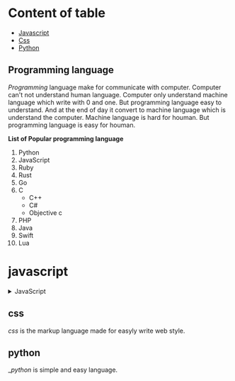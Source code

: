Content of table
============
- [Javascript](#javascript)
- [Css](#css)
- [Python](#python)

## Programming language
_Programming_ language make for communicate with computer. Computer can't not understand human language. Computer only understand machine language which write with 0 and one. But programming language easy to understand. And at the end of day it convert to machine language which is understand the computer. Machine language is hard for houman. But programming language is easy for houman.

**List of Popular programming language**
1. Python
2. JavaScript
3. Ruby
4. Rust
5. Go
6. C
    * C++
    * C#
    * Objective c
7. PHP
8. Java
9. Swift
10. Lua

#  javascript
<details>
    <summary>JavaScript</summary>
## Prototype Based Language JavaScript

<br>
Javascript is prototype based language. basically it made for browser but now morder world it use in server by node js. node js is javascript rantim
</details>


## css
_css_ is the markup language made for easyly write web style.

## python
__python_ is simple and easy language.